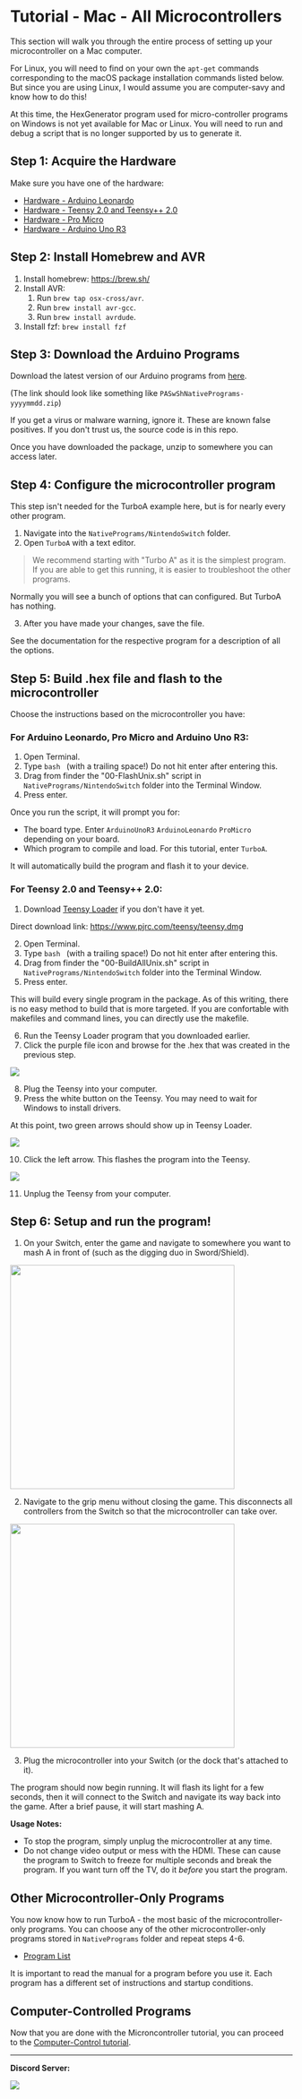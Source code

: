 # Tutorial - Mac - All Microcontrollers

This section will walk you through the entire process of setting up your microcontroller on a Mac computer.

For Linux, you will need to find on your own the `apt-get` commands corresponding to the macOS package installation commands listed below.
But since you are using Linux, I would assume you are computer-savy and know how to do this!

At this time, the HexGenerator program used for micro-controller programs on Windows is not yet available for Mac or Linux.
You will need to run and debug a script that is no longer supported by us to generate it.

## Step 1: Acquire the Hardware

Make sure you have one of the hardware:
- [Hardware - Arduino Leonardo](../Hardware/ArduinoLeonardo.md)
- [Hardware - Teensy 2.0 and Teensy++ 2.0](../Hardware/Teensy2.md)
- [Hardware - Pro Micro](../Hardware/ProMicro.md)
- [Hardware - Arduino Uno R3](../Hardware/ArduinoUnoR3.md)

## Step 2: Install Homebrew and AVR

1. Install homebrew: https://brew.sh/
2. Install AVR:
    1. Run `brew tap osx-cross/avr`.
    2. Run `brew install avr-gcc`.
    3. Run `brew install avrdude`.
3. Install fzf: `brew install fzf`

## Step 3: Download the Arduino Programs

Download the latest version of our Arduino programs from [here](https://github.com/PokemonAutomation/Microcontroller/releases).

(The link should look like something like `PASwShNativePrograms-yyyymmdd.zip`)

If you get a virus or malware warning, ignore it. These are known false positives. If you don't trust us, the source code is in this repo.

Once you have downloaded the package, unzip to somewhere you can access later.

## Step 4: Configure the microcontroller program

This step isn't needed for the TurboA example here, but is for nearly every other program.

1. Navigate into the `NativePrograms/NintendoSwitch` folder.
2. Open `TurboA` with a text editor.
> We recommend starting with "Turbo A"  as it is the simplest program. If you are able to get this running, it is easier to troubleshoot the other programs.

Normally you will see a bunch of options that can configured. But TurboA has nothing.

3. After you have made your changes, save the file.

See the documentation for the respective program for a description of all the options.

## Step 5: Build .hex file and flash to the microcontroller

Choose the instructions based on the microcontroller you have:

### For Arduino Leonardo, Pro Micro and Arduino Uno R3:

1. Open Terminal.
2. Type `bash ` (with a trailing space!) Do not hit enter after entering this.
3. Drag from finder the "00-FlashUnix.sh" script in `NativePrograms/NintendoSwitch` folder into the Terminal Window.
4. Press enter.

Once you run the script, it will prompt you for:
- The board type. Enter `ArduinoUnoR3` `ArduinoLeonardo` `ProMicro` depending on your board.
- Which program to compile and load. For this tutorial, enter `TurboA`.

It will automatically build the program and flash it to your device.

### For Teensy 2.0 and Teensy++ 2.0:

1. Download [Teensy Loader](https://www.pjrc.com/teensy/loader_mac.html) if you don't have it yet.

Direct download link: https://www.pjrc.com/teensy/teensy.dmg

2. Open Terminal.
3. Type `bash ` (with a trailing space!) Do not hit enter after entering this.
4. Drag from finder the "00-BuildAllUnix.sh" script in `NativePrograms/NintendoSwitch` folder into the Terminal Window.
5. Press enter.

This will build every single program in the package. As of this writing, there is no easy method to build that is more targeted. If you are confortable with makefiles and command lines, you can directly use the makefile.

6. Run the Teensy Loader program that you downloaded earlier.
7. Click the purple file icon and browse for the .hex that was created in the previous step.

<img src="images/tutorial-windows-teensy-2.png">

8. Plug the Teensy into your computer.
9. Press the white button on the Teensy. You may need to wait for Windows to install drivers.

At this point, two green arrows should show up in Teensy Loader.

<img src="images/tutorial-windows-teensy-3.png">

10. Click the left arrow. This flashes the program into the Teensy.

<img src="images/tutorial-windows-teensy-4.png">

11. Unplug the Teensy from your computer.

## Step 6: Setup and run the program!

1. On your Switch, enter the game and navigate to somewhere you want to mash A in front of (such as the digging duo in Sword/Shield).

<img src="images/digging-duo.jpg" height="400">

2. Navigate to the grip menu without closing the game. This disconnects all controllers from the Switch so that the microcontroller can take over.

<img src="images/grip-menu.jpg" height="400">

3. Plug the microcontroller into your Switch (or the dock that's attached to it).

The program should now begin running. It will flash its light for a few seconds, then it will connect to the Switch and navigate its way back into the game. After a brief pause, it will start mashing A.

**Usage Notes:**

- To stop the program, simply unplug the microcontroller at any time.
- Do not change video output or mess with the HDMI. These can cause the program to Switch to freeze for multiple seconds and break the program. If you want turn off the TV, do it *before* you start the program.

## Other Microcontroller-Only Programs

You now know how to run TurboA - the most basic of the microcontroller-only programs.
You can choose any of the other microcontroller-only programs stored in `NativePrograms` folder and repeat steps 4-6.

- [Program List](/Wiki/Programs/README.md)

It is important to read the manual for a program before you use it. Each program has a different set of instructions and startup conditions.

## Computer-Controlled Programs

Now that you are done with the Microncontroller tutorial, you can proceed to the [Computer-Control tutorial](https://github.com/PokemonAutomation/ComputerControl/tree/master/Wiki/Hardware/README.md).

<hr>

**Discord Server:** 

[<img src="https://canary.discordapp.com/api/guilds/695809740428673034/widget.png?style=banner2">](https://discord.gg/cQ4gWxN)


